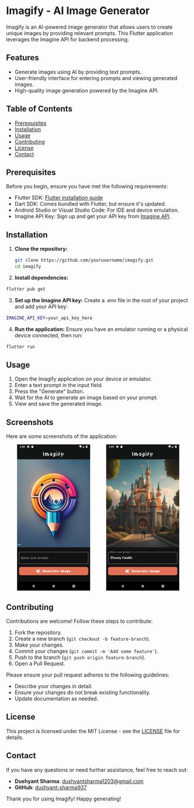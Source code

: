 # Imagify - AI Image Generator

Imagify is an AI-powered image generator that allows users to create unique images by providing relevant prompts. This Flutter application leverages the Imagine API for backend processing.

## Features

- Generate images using AI by providing text prompts.
- User-friendly interface for entering prompts and viewing generated images.
- High-quality image generation powered by the Imagine API.

## Table of Contents

- [Prerequisites](#prerequisites)
- [Installation](#installation)
- [Usage](#usage)
- [Contributing](#contributing)
- [License](#license)
- [Contact](#contact)

## Prerequisites

Before you begin, ensure you have met the following requirements:

- Flutter SDK: [Flutter installation guide](https://flutter.dev/docs/get-started/install)
- Dart SDK: Comes bundled with Flutter, but ensure it's updated.
- Android Studio or Visual Studio Code: For IDE and device emulation.
- Imagine API Key: Sign up and get your API key from [Imagine API](https://imagineapi.com).

## Installation

1. **Clone the repository:**

   ```bash
   git clone https://github.com/yourusername/imagify.git
   cd imagify
   ```
2. **Install dependencies:**

  ```bash
  flutter pub get
  ```
3. **Set up the Imagine API key:**
  Create a .env file in the root of your project and add your API key:

  ```bash
  IMAGINE_API_KEY=your_api_key_here
  ```
4. **Run the application:**
Ensure you have an emulator running or a physical device connected, then run:

  ```bash
  flutter run
  ```

## Usage

1. Open the Imagify application on your device or emulator.
2. Enter a text prompt in the input field.
3. Press the "Generate" button.
4. Wait for the AI to generate an image based on your prompt.
5. View and save the generated image.

## Screenshots

Here are some screenshots of the application:

<p align="center">
  <img src="assets/screenshots/screenshot2.png" alt="Screenshot 1" width="200" style="margin-right: 20px;">
  <img src="assets/screenshots/screenshot1.png" alt="Screenshot 2" width="200" style="margin-left: 20px;">
</p>



## Contributing

Contributions are welcome! Follow these steps to contribute:

1. Fork the repository.
2. Create a new branch (`git checkout -b feature-branch`).
3. Make your changes.
4. Commit your changes (`git commit -m 'Add some feature'`).
5. Push to the branch (`git push origin feature-branch`).
6. Open a Pull Request.

Please ensure your pull request adheres to the following guidelines:

- Describe your changes in detail.
- Ensure your changes do not break existing functionality.
- Update documentation as needed.

## License

This project is licensed under the MIT License - see the [LICENSE](LICENSE) file for details.

## Contact

If you have any questions or need further assistance, feel free to reach out:

- **Dushyant Sharma**: [dushyantsharma1203@gmail.com](mailto:dushyantsharma1203@gmail.com)
- **GitHub**: [dushyant-sharma937](https://github.com/dushyant-sharma937)

Thank you for using Imagify! Happy generating!
